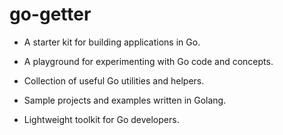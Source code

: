 # go-getter
- A starter kit for building applications in Go.

- A playground for experimenting with Go code and concepts.

- Collection of useful Go utilities and helpers.

- Sample projects and examples written in Golang.

- Lightweight toolkit for Go developers.
